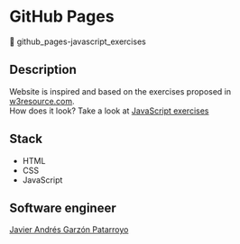 # GitHub Pages
:open_file_folder: github_pages-javascript_exercises

## Description
Website is inspired and based on the exercises proposed in [w3resource.com](https://www.w3resource.com/javascript-exercises/javascript-basic-exercises.php).  
How does it look? Take a look at [JavaScript exercises](https://javierandresgp.github.io/github_pages-javascript_exercises/)

## Stack
* HTML
* CSS
* JavaScript

## Software engineer
[Javier Andrés Garzón Patarroyo](https://www.javierandresgp.com)
